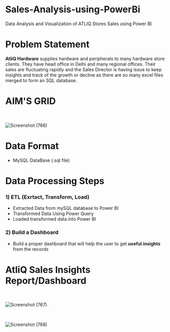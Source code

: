 # Sales-Analysis-using-PowerBi
Data Analysis and Visualization of ATLIQ Stores Sales using Power BI


# Problem Statement

<b>AtliQ Hardware</b> supplies hardware and peripherals to many hardware store clients. They have head office in Delhi and many regional offices. Their sales are fluctuating rapidly and the Sales Director is having issue to keep insights and track of the growth or decline as there are so many excel files merged to form an SQL database.

# AIM'S GRID
<br> 

![Screenshot (766)](https://user-images.githubusercontent.com/67677483/143826654-04ab9385-8936-41d8-80f3-526c43645d79.png)


#  Data Format
* MySQL DataBase (.sql file)

# Data Processing Steps

### 1) ETL (Exrtact, Transform, Load)
* Extracted Data from mySQL database to Power BI
* Transformed Data Using Power Query
* Loaded transformed data into Power BI

### 2) Build a Dashboard
* Build a proper dashboard that will help the user to get <b> useful insights </b> from the records

# AtliQ Sales Insights Report/Dashboard

<br>

![Screenshot (767)](https://user-images.githubusercontent.com/67677483/143825900-56d0f91e-74ab-4b56-a685-a39934a62d63.png)

<br>


![Screenshot (768)](https://user-images.githubusercontent.com/67677483/143825974-a28efd01-4669-4bb4-9b70-fe0c09c27a66.png)



